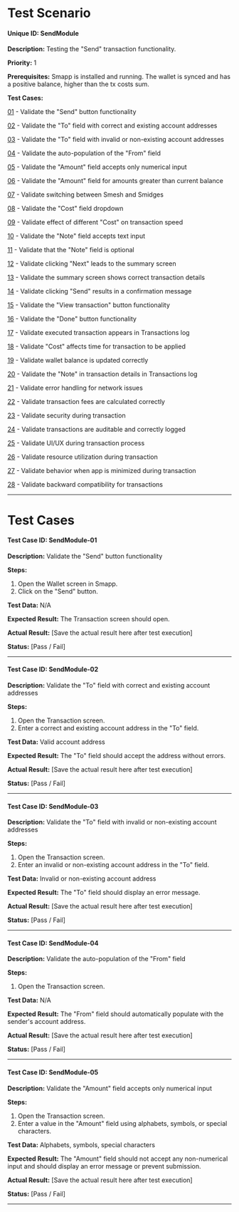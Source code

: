 # Test Scenario

#### Unique ID:  SendModule

**Description:** Testing the "Send" transaction functionality.

**Priority:** 1

**Prerequisites:** Smapp is installed and running. The wallet is synced and has a positive balance, higher than the tx costs sum.

**Test Cases:** 


[01](#test-case-id-sendmodule-01) - Validate the "Send" button functionality  

[02](#test-case-id-sendmodule-02) - Validate the "To" field with correct and existing account addresses  

[03](#test-case-id-sendmodule-03) - Validate the "To" field with invalid or non-existing account addresses  

[04](#test-case-id-sendmodule-04) - Validate the auto-population of the "From" field  

[05](#test-case-id-sendmodule-05) - Validate the "Amount" field accepts only numerical input  

[06](#test-case-id-sendmodule-06) - Validate the "Amount" field for amounts greater than current balance  

[07](#test-case-id-sendmodule-07) - Validate switching between Smesh and Smidges  

[08](#test-case-id-sendmodule-08) - Validate the "Cost" field dropdown  

[09](#test-case-id-sendmodule-09) - Validate effect of different "Cost" on transaction speed  

[10](#test-case-id-sendmodule-10) - Validate the "Note" field accepts text input  

[11](#test-case-id-sendmodule-11) - Validate that the "Note" field is optional  

[12](#test-case-id-sendmodule-12) - Validate clicking "Next" leads to the summary screen  

[13](#test-case-id-sendmodule-13) - Validate the summary screen shows correct transaction details  

[14](#test-case-id-sendmodule-14) - Validate clicking "Send" results in a confirmation message  

[15](#test-case-id-sendmodule-15) - Validate the "View transaction" button functionality  

[16](#test-case-id-sendmodule-16) - Validate the "Done" button functionality  

[17](#test-case-id-sendmodule-17) - Validate executed transaction appears in Transactions log  

[18](#test-case-id-sendmodule-18) - Validate "Cost" affects time for transaction to be applied  

[19](#test-case-id-sendmodule-19) - Validate wallet balance is updated correctly  

[20](#test-case-id-sendmodule-20) - Validate the "Note" in transaction details in Transactions log  

[21](#test-case-id-sendmodule-21) - Validate error handling for network issues  

[22](#test-case-id-sendmodule-22) - Validate transaction fees are calculated correctly  

[23](#test-case-id-sendmodule-23) - Validate security during transaction  

[24](#test-case-id-sendmodule-24) - Validate transactions are auditable and correctly logged  

[25](#test-case-id-sendmodule-25) - Validate UI/UX during transaction process  

[26](#test-case-id-sendmodule-26) - Validate resource utilization during transaction  

[27](#test-case-id-sendmodule-27) - Validate behavior when app is minimized during transaction  

[28](#test-case-id-sendmodule-28) - Validate backward compatibility for transactions  

_____

# Test Cases

#### Test Case ID: SendModule-01

**Description:** Validate the "Send" button functionality

**Steps:**

1. Open the Wallet screen in Smapp.
2. Click on the "Send" button.

**Test Data:** N/A

**Expected Result:** The Transaction screen should open.

**Actual Result:** [Save the actual result here after test execution]

**Status:** [Pass / Fail]

---

#### Test Case ID: SendModule-02

**Description:** Validate the "To" field with correct and existing account addresses

**Steps:**

1. Open the Transaction screen.
2. Enter a correct and existing account address in the "To" field.

**Test Data:** Valid account address

**Expected Result:** The "To" field should accept the address without errors.

**Actual Result:** [Save the actual result here after test execution]

**Status:** [Pass / Fail]

---

#### Test Case ID: SendModule-03

**Description:** Validate the "To" field with invalid or non-existing account addresses

**Steps:**

1. Open the Transaction screen.
2. Enter an invalid or non-existing account address in the "To" field.

**Test Data:** Invalid or non-existing account address

**Expected Result:** The "To" field should display an error message.

**Actual Result:** [Save the actual result here after test execution]

**Status:** [Pass / Fail]

---

#### Test Case ID: SendModule-04

**Description:** Validate the auto-population of the "From" field

**Steps:**

1. Open the Transaction screen.

**Test Data:** N/A

**Expected Result:** The "From" field should automatically populate with the sender's account address.

**Actual Result:** [Save the actual result here after test execution]

**Status:** [Pass / Fail]

---

#### Test Case ID: SendModule-05

**Description:** Validate the "Amount" field accepts only numerical input

**Steps:**

1. Open the Transaction screen.
2. Enter a value in the "Amount" field using alphabets, symbols, or special characters.

**Test Data:** Alphabets, symbols, special characters

**Expected Result:** The "Amount" field should not accept any non-numerical input and should display an error message or prevent submission.

**Actual Result:** [Save the actual result here after test execution]

**Status:** [Pass / Fail]

---